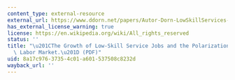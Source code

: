 ```yaml
---
content_type: external-resource
external_url: https://www.ddorn.net/papers/Autor-Dorn-LowSkillServices-Polarization.pdf
has_external_license_warning: true
license: https://en.wikipedia.org/wiki/All_rights_reserved
status: ''
title: "\u201CThe Growth of Low-Skill Service Jobs and the Polarization of\_the US\
  \ Labor Market.\u201D (PDF)"
uid: 8a17c976-3735-4c01-a601-537508c8232d
wayback_url: ''
---
```

